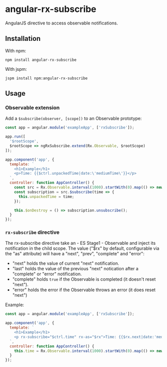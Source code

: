 # angular-rx-subscribe

AngularJS directive to access observable notifications.


## Installation

With npm:
```
npm install angular-rx-subscribe
```

With jspm:
```
jspm install npm:angular-rx-subscribe
```


## Usage

### Observable extension

Add a `$subscribe(observer, [scope])` to an Observable prototype:
```js
const app = angular.module('exampleApp', ['rxSubscribe']);

app.run([
  '$rootScope',
  $rootScope => ngRxSubscribe.extend(Rx.Observable, $rootScope)
]);

app.component('app', {
  template: `
    <h1>Example</h1>
    <p>Time: {{$ctrl.unpackedTime|date:\'mediumTime\'}}</p>
  `,
  controller: function AppController() {
    const src = Rx.Observable.interval(1000).startWith(0).map(() => new Date());
    const subscription = src.$subscribe(time => {
      this.unpackedTime = time;
    });

    this.$onDestroy = () => subscription.unsubscribe();
  }
});
```

### `rx-subscribe` directive

The rx-subscribe directive take an - ES Stage1 - Observable and inject its
notification in the child scope. The value ("$rx" by default, configurable via
the "as" attribute) will have a "next", "prev", "complete" and "error":

- "next" holds the value of current "next" notification.
- "last" holds the value of the previous "next" notication after a "complete"
or "error" notification.
- "complete" holds `true` if the Observable is completed (it doesn't reset
"next").
- "error" holds the error if the Observable throws an error (it does reset
"next")

Example:
```js
const app = angular.module('exampleApp', ['rxSubscribe']);

app.component('app', {
  template: `
    <h1>Example</h1>
    <p rx-subscribe="$ctrl.time" rx-as="$rx">Time: {{$rx.next|date:'mediumTime'}}</p>
  `,
  controller: function AppController() {
    this.time = Rx.Observable.interval(1000).startWith(0).map(() => new Date());
  }
});
```
